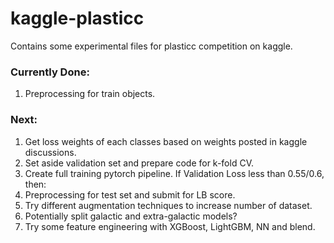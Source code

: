 # kaggle-plasticc

Contains some experimental files for plasticc competition on kaggle.

### Currently Done:
1. Preprocessing for train objects.

### Next:
1. Get loss weights of each classes based on weights posted in kaggle discussions.
2. Set aside validation set and prepare code for k-fold CV.
3. Create full training pytorch pipeline.
If Validation Loss less than 0.55/0.6, then:
1. Preprocessing for test set and submit for LB score.
2. Try different augmentation techniques to increase number of dataset.
3. Potentially split galactic and extra-galactic models?
4. Try some feature engineering with XGBoost, LightGBM, NN and blend.
